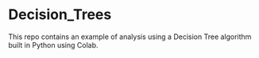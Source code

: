 # Decision_Trees
This repo contains an example of analysis using a Decision Tree algorithm built in Python using Colab. 
